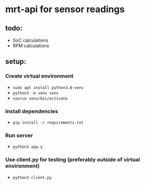 # mrt-api for sensor readings

## todo:

- SoC calculations
- RPM calculations

## setup:

### Create virtual environment

- `sudo apt install python3.8-venv`
- `python3 -m venv venv`
- `source venv/bin/activate`

### Install dependencies

- `pip install -r requirements.txt`

### Run server

- `python3 app.y`

### Use client.py for testing (preferably outside of virtual environment)

- `python3 client.py`
